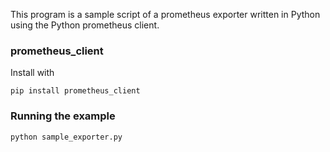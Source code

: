 
This program is a sample script of a prometheus exporter written in Python using the Python prometheus client.

### prometheus_client

Install with 
``` 
pip install prometheus_client
``` 

### Running the example
``` 
python sample_exporter.py 
``` 